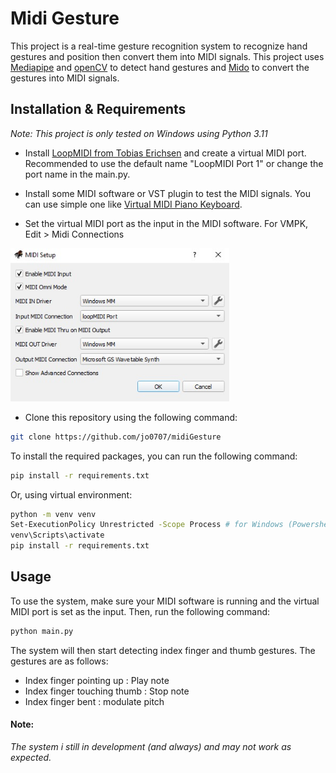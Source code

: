 # Midi Gesture

This project is a real-time gesture recognition system to recognize hand gestures and position then convert them into MIDI signals. This project uses [Mediapipe](https://github.com/google-ai-edge/mediapipe) and [openCV](https://pypi.org/project/opencv-python/) to detect hand gestures and [Mido](https://pypi.org/project/mido/) to convert the gestures into MIDI signals.

## Installation & Requirements

<i> Note: This project is only tested on Windows using Python 3.11 </i>

- Install [LoopMIDI from Tobias Erichsen](https://www.tobias-erichsen.de/software/loopmidi.html) and create a virtual MIDI port. Recommended to use the default name "LoopMIDI Port 1" or change the port name in the main.py.

- Install some MIDI software or VST plugin to test the MIDI signals. You can use simple one like [Virtual MIDI Piano Keyboard](https://vmpk.sourceforge.io/).

- Set the virtual MIDI port as the input in the MIDI software. For VMPK, Edit > Midi Connections
<img src="images/VMPK_midi_setup.png" width="350">

- Clone this repository using the following command:

```bash
git clone https://github.com/jo0707/midiGesture
```

To install the required packages, you can run the following command:

```bash
pip install -r requirements.txt
```

Or, using virtual environment:

```bash
python -m venv venv
Set-ExecutionPolicy Unrestricted -Scope Process # for Windows (Powershell)
venv\Scripts\activate
pip install -r requirements.txt
```

## Usage

To use the system, make sure your MIDI software is running and the virtual MIDI port is set as the input. Then, run the following command:

```bash
python main.py
```

The system will then start detecting index finger and thumb gestures. The gestures are as follows:
- Index finger pointing up : Play note
- Index finger touching thumb : Stop note
- Index finger bent : modulate pitch

#### Note:
<i> The system i still in development (and always) and may not work as expected. </i>